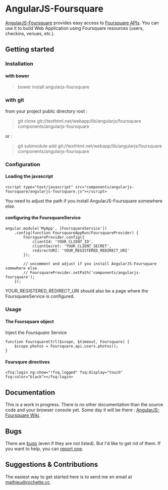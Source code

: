 # AngularJS-Foursquare #

[AngularJS-Foursquare][homepage] provides easy access to [Foursquare APIs][foursquare-api]. You can use it to build Web Application using Foursquare resources (users, checkins, venues, etc.).

## Getting started ##

### Installation ###

#### with bower ####

> bower install angularjs-foursquare

### with git ###

from your project public directory root : 

> git clone git://texthtml.net/webapp/lib/angularjs/foursquare components/angularjs-foursquare

or : 

> git submodule add git://texthtml.net/webapp/lib/angularjs/foursquare components/angularjs-foursquare

### Configuration ###

#### Loading the javascript ####

    <script type="text/javascript" src="components/angularjs-foursquare/angularjs-foursquare.js"></script>

You need to adjust the path if you install AngularJS-Foursquare somewhere else.

#### configuring the FoursquareService ####

    angular.module('MyApp', [FoursquareService'])
    	.config(function FoursquareAppRun(FoursquareProvider) {
    		FoursquareProvider.config({
    			clientId: 'YOUR_CLIENT_ID', 
    			clientSecret: 'YOUR_CLIENT_SECRET', 
    			redirectURI: 'YOUR_REGISTERED_REDIRECT_URI'
    		});
    		
    		// uncomment and adjust if you install AngularJS-Foursquare somewhere else.
    		// FoursquareProvider.setPath('components/angularjs-foursquare'); 
    	});

YOUR_REGISTERED_REDIRECT_URI should also be a page where the FoursquareService is configured.


### Usage ##

#### The Foursquare object ####

Inject the *Foursquare* Service

    function FoursquareCtrl($scope, $timeout, Foursquare) {
    	$scope.photos = Foursquare.api.users.photos();
    }

#### Foursqure directives ####

    <fsq:login ng:show="!fsq.logged" fsq:display="touch" fsq:color="black"></fsq:login>

## Documentation ##

This is a work in progress. There is no other documentation than the source code and your browser console yet. 
Some day it will be there : [AngularJS-Foursquare Wiki][wiki].

## Bugs ##

There are [bugs][bugs] (even if they are not listed). But I'd like to get rid of them. If you want to help, you can [report one][report-bug].

## Suggestions & Contributions ##

The easiest way to get started here is to send me en email at <mathieu@rochette.cc>.


[homepage]: https://texthtml.net/trac/projects/webapp-lib-angularjs-foursquare
[foursquare-api]: https://developer.foursquare.com/overview/
[bugs]: https://texthtml.net/trac/projects/webapp-lib-angularjs-foursquare/issues
[report-bug]: https://texthtml.net/trac/projects/webapp-lib-angularjs-foursquare/issues/new
[wiki]: https://texthtml.net/trac/projects/webapp-lib-angularjs-foursquare/wiki